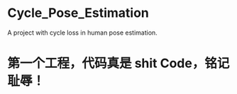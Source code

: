 # Cycle_Pose_Estimation

A project with cycle loss in human pose estimation.

# 第一个工程，代码真是 shit Code，铭记耻辱！
